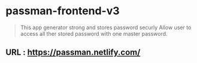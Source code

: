 # passman-frontend-v3

> This app generator strong and stores password securly Allow user to access all ther stored password with one master password.

## URL : https://passman.netlify.com/
